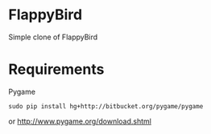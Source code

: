 # FlappyBird
Simple clone of FlappyBird

# Requirements
Pygame
```
sudo pip install hg+http://bitbucket.org/pygame/pygame
```
or http://www.pygame.org/download.shtml
